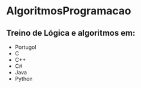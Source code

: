 # AlgoritmosProgramacao
## Treino de Lógica e algoritmos em:
* Portugol
* C
* C++
* C#
* Java
* Python
